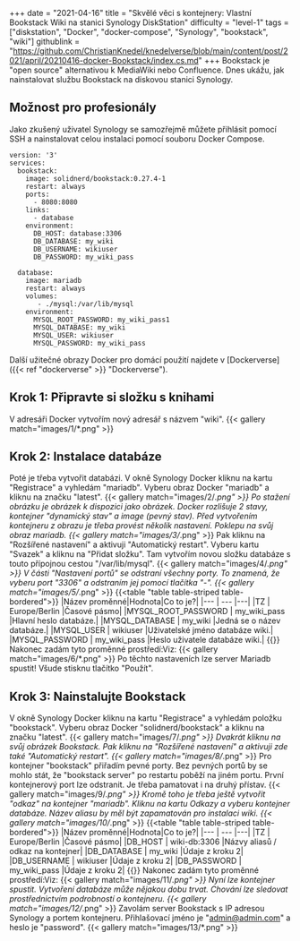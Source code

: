 +++
date = "2021-04-16"
title = "Skvělé věci s kontejnery: Vlastní Bookstack Wiki na stanici Synology DiskStation"
difficulty = "level-1"
tags = ["diskstation", "Docker", "docker-compose", "Synology", "bookstack", "wiki"]
githublink = "https://github.com/ChristianKnedel/knedelverse/blob/main/content/post/2021/april/20210416-docker-Bookstack/index.cs.md"
+++
Bookstack je "open source" alternativou k MediaWiki nebo Confluence. Dnes ukážu, jak nainstalovat službu Bookstack na diskovou stanici Synology.
## Možnost pro profesionály
Jako zkušený uživatel Synology se samozřejmě můžete přihlásit pomocí SSH a nainstalovat celou instalaci pomocí souboru Docker Compose.
```
version: '3'
services:
  bookstack:
    image: solidnerd/bookstack:0.27.4-1
    restart: always
    ports:
      - 8080:8080
    links:
      - database
    environment:
      DB_HOST: database:3306
      DB_DATABASE: my_wiki
      DB_USERNAME: wikiuser
      DB_PASSWORD: my_wiki_pass
      
  database:
    image: mariadb
    restart: always
    volumes:
       - ./mysql:/var/lib/mysql
    environment:
      MYSQL_ROOT_PASSWORD: my_wiki_pass1
      MYSQL_DATABASE: my_wiki
      MYSQL_USER: wikiuser
      MYSQL_PASSWORD: my_wiki_pass

```
Další užitečné obrazy Docker pro domácí použití najdete v [Dockerverse]({{< ref "dockerverse" >}} "Dockerverse").
## Krok 1: Připravte si složku s knihami
V adresáři Docker vytvořím nový adresář s názvem "wiki".
{{< gallery match="images/1/*.png" >}}

## Krok 2: Instalace databáze
Poté je třeba vytvořit databázi. V okně Synology Docker kliknu na kartu "Registrace" a vyhledám "mariadb". Vyberu obraz Docker "mariadb" a kliknu na značku "latest".
{{< gallery match="images/2/*.png" >}}
Po stažení obrázku je obrázek k dispozici jako obrázek. Docker rozlišuje 2 stavy, kontejner "dynamický stav" a image (pevný stav). Před vytvořením kontejneru z obrazu je třeba provést několik nastavení. Poklepu na svůj obraz mariadb.
{{< gallery match="images/3/*.png" >}}
Pak kliknu na "Rozšířené nastavení" a aktivuji "Automatický restart". Vyberu kartu "Svazek" a kliknu na "Přidat složku". Tam vytvořím novou složku databáze s touto přípojnou cestou "/var/lib/mysql".
{{< gallery match="images/4/*.png" >}}
V části "Nastavení portů" se odstraní všechny porty. To znamená, že vyberu port "3306" a odstraním jej pomocí tlačítka "-".
{{< gallery match="images/5/*.png" >}}
{{<table "table table-striped table-bordered">}}
|Název proměnné|Hodnota|Co to je?|
|--- | --- |---|
|TZ	| Europe/Berlin |Časové pásmo|
|MYSQL_ROOT_PASSWORD	|  my_wiki_pass |Hlavní heslo databáze.|
|MYSQL_DATABASE | 	my_wiki	|Jedná se o název databáze.|
|MYSQL_USER	|  wikiuser	|Uživatelské jméno databáze wiki.|
|MYSQL_PASSWORD	|  my_wiki_pass	|Heslo uživatele databáze wiki.|
{{</table>}}
Nakonec zadám tyto proměnné prostředí:Viz:
{{< gallery match="images/6/*.png" >}}
Po těchto nastaveních lze server Mariadb spustit! Všude stisknu tlačítko "Použít".
## Krok 3: Nainstalujte Bookstack
V okně Synology Docker kliknu na kartu "Registrace" a vyhledám položku "bookstack". Vyberu obraz Docker "solidnerd/bookstack" a kliknu na značku "latest".
{{< gallery match="images/7/*.png" >}}
Dvakrát kliknu na svůj obrázek Bookstack. Pak kliknu na "Rozšířené nastavení" a aktivuji zde také "Automatický restart".
{{< gallery match="images/8/*.png" >}}
Pro kontejner "bookstack" přiřadím pevné porty. Bez pevných portů by se mohlo stát, že "bookstack server" po restartu poběží na jiném portu. První kontejnerový port lze odstranit. Je třeba pamatovat i na druhý přístav.
{{< gallery match="images/9/*.png" >}}
Kromě toho je třeba ještě vytvořit "odkaz" na kontejner "mariadb". Kliknu na kartu Odkazy a vyberu kontejner databáze. Název aliasu by měl být zapamatován pro instalaci wiki.
{{< gallery match="images/10/*.png" >}}
{{<table "table table-striped table-bordered">}}
|Název proměnné|Hodnota|Co to je?|
|--- | --- |---|
|TZ	| Europe/Berlin |Časové pásmo|
|DB_HOST	| wiki-db:3306	|Názvy aliasů / odkaz na kontejner|
|DB_DATABASE	| my_wiki |Údaje z kroku 2|
|DB_USERNAME	| wikiuser |Údaje z kroku 2|
|DB_PASSWORD	| my_wiki_pass	|Údaje z kroku 2|
{{</table>}}
Nakonec zadám tyto proměnné prostředí:Viz:
{{< gallery match="images/11/*.png" >}}
Nyní lze kontejner spustit. Vytvoření databáze může nějakou dobu trvat. Chování lze sledovat prostřednictvím podrobností o kontejneru.
{{< gallery match="images/12/*.png" >}}
Zavolám server Bookstack s IP adresou Synology a portem kontejneru. Přihlašovací jméno je "admin@admin.com" a heslo je "password".
{{< gallery match="images/13/*.png" >}}

